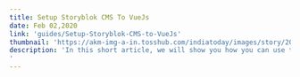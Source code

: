 ```yaml
---
title: Setup Storyblok CMS To VueJs 
date: Feb 02,2020
link: 'guides/Setup-Storyblok-CMS-to-VueJs'
thumbnail: 'https://akm-img-a-in.tosshub.com/indiatoday/images/story/201912/Capture_2.png?cr0DoS_eVPM8Yqt17BRY1AjvF9tZfJid&size=770:433'
description: 'In this short article, we will show you how you can use the API-based CMS Storyblok for components in combination with the progressive JavaScript Framework “Vue.js”. At the end of this article, you will have a Vue.js Application which renders components filled with data from Storyblok.
'
---
```

